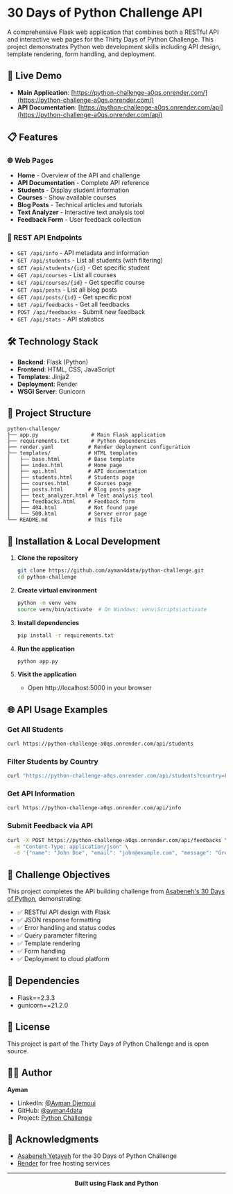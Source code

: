 # 30 Days of Python Challenge API

A comprehensive Flask web application that combines both a RESTful API and interactive web pages for the Thirty Days of Python Challenge. This project demonstrates Python web development skills including API design, template rendering, form handling, and deployment.

## 🚀 Live Demo

- **Main Application**: [https://python-challenge-a0qs.onrender.com/](https://python-challenge-a0qs.onrender.com/)
- **API Documentation**: [https://python-challenge-a0qs.onrender.com/api](https://python-challenge-a0qs.onrender.com/api)

## 📋 Features

### 🌐 Web Pages
- **Home** - Overview of the API and challenge
- **API Documentation** - Complete API reference
- **Students** - Display student information
- **Courses** - Show available courses
- **Blog Posts** - Technical articles and tutorials
- **Text Analyzer** - Interactive text analysis tool
- **Feedback Form** - User feedback collection

### 🔗 REST API Endpoints
- `GET /api/info` - API metadata and information
- `GET /api/students` - List all students (with filtering)
- `GET /api/students/{id}` - Get specific student
- `GET /api/courses` - List all courses
- `GET /api/courses/{id}` - Get specific course
- `GET /api/posts` - List all blog posts
- `GET /api/posts/{id}` - Get specific post
- `GET /api/feedbacks` - Get all feedbacks
- `POST /api/feedbacks` - Submit new feedback
- `GET /api/stats` - API statistics

## 🛠️ Technology Stack

- **Backend**: Flask (Python)
- **Frontend**: HTML, CSS, JavaScript
- **Templates**: Jinja2
- **Deployment**: Render
- **WSGI Server**: Gunicorn

## 📁 Project Structure

```
python-challenge/
├── app.py                 # Main Flask application
├── requirements.txt       # Python dependencies
├── render.yaml           # Render deployment configuration
├── templates/            # HTML templates
│   ├── base.html         # Base template
│   ├── index.html        # Home page
│   ├── api.html          # API documentation
│   ├── students.html     # Students page
│   ├── courses.html      # Courses page
│   ├── posts.html        # Blog posts page
│   ├── text_analyzer.html # Text analysis tool
│   ├── feedbacks.html    # Feedback form
│   ├── 404.html          # Not found page
│   └── 500.html          # Server error page
└── README.md             # This file
```

## 🚀 Installation & Local Development

1. **Clone the repository**
   ```bash
   git clone https://github.com/ayman4data/python-challenge.git
   cd python-challenge
   ```

2. **Create virtual environment**
   ```bash
   python -m venv venv
   source venv/bin/activate  # On Windows: venv\Scripts\activate
   ```

3. **Install dependencies**
   ```bash
   pip install -r requirements.txt
   ```

4. **Run the application**
   ```bash
   python app.py
   ```

5. **Visit the application**
   - Open http://localhost:5000 in your browser

## 🌐 API Usage Examples

### Get All Students
```bash
curl https://python-challenge-a0qs.onrender.com/api/students
```

### Filter Students by Country
```bash
curl "https://python-challenge-a0qs.onrender.com/api/students?country=Finland"
```

### Get API Information
```bash
curl https://python-challenge-a0qs.onrender.com/api/info
```

### Submit Feedback via API
```bash
curl -X POST https://python-challenge-a0qs.onrender.com/api/feedbacks \
  -H "Content-Type: application/json" \
  -d '{"name": "John Doe", "email": "john@example.com", "message": "Great API!"}'
```

## 🎯 Challenge Objectives

This project completes the API building challenge from [Asabeneh's 30 Days of Python](https://github.com/Asabeneh/30-Days-Of-Python), demonstrating:

- ✅ RESTful API design with Flask
- ✅ JSON response formatting
- ✅ Error handling and status codes
- ✅ Query parameter filtering
- ✅ Template rendering
- ✅ Form handling
- ✅ Deployment to cloud platform

## 🔧 Dependencies

- Flask==2.3.3
- gunicorn==21.2.0

## 📝 License

This project is part of the Thirty Days of Python Challenge and is open source.

## 👨‍💻 Author

**Ayman**  
- LinkedIn: [@Ayman Djemoui](https://www.linkedin.com/in/ayman-djemoui-249286126)
- GitHub: [@ayman4data](https://github.com/ayman4data)
- Project: [Python Challenge](https://github.com/ayman4data/python-challenge)

## 🙏 Acknowledgments

- [Asabeneh Yetayeh](https://github.com/Asabeneh) for the 30 Days of Python Challenge
- [Render](https://render.com) for free hosting services

---

<div align="center">

**Built using Flask and Python**

</div>
